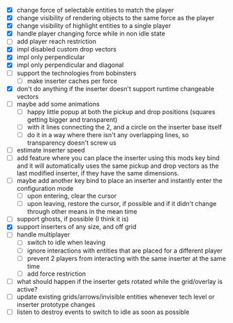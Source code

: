 
- [x] change force of selectable entities to match the player
- [x] change visibility of rendering objects to the same force as the player
- [x] change visibility of highlight entities to a single player
- [x] handle player changing force while in non idle state
- [ ] add player reach restriction
- [x] impl disabled custom drop vectors
- [x] impl only perpendicular
- [x] impl only perpendicular and diagonal
- [ ] support the technologies from bobinsters
  - [ ] make inserter caches per force
- [x] don't do anything if the inserter doesn't support runtime changeable vectors
- [ ] maybe add some animations
  - [ ] happy little popup at both the pickup and drop positions (squares getting bigger and transparent)
  - [ ] with it lines connecting the 2, and a circle on the inserter base itself
  - [ ] do it in a way where there isn't any overlapping lines, so transparency doesn't screw us
- [ ] estimate inserter speed
- [ ] add feature where you can place the inserter using this mods key bind and it will automatically uses the same pickup and drop vectors as the last modified inserter, if they have the same dimensions.
- [ ] maybe add another key bind to place an inserter and instantly enter the configuration mode
  - [ ] upon entering, clear the cursor
  - [ ] upon leaving, restore the cursor, if possible and if it didn't change through other means in the mean time
- [ ] support ghosts, if possible (I think it is)
- [x] support inserters of any size, and off grid
- [ ] handle multiplayer
  - [ ] switch to idle when leaving
  - [ ] ignore interactions with entities that are placed for a different player
  - [ ] prevent 2 players from interacting with the same inserter at the same time
  - [ ] add force restriction
- [ ] what should happen if the inserter gets rotated while the grid/overlay is active?
- [ ] update existing grids/arrows/invisible entities whenever tech level or inserter prototype changes
- [ ] listen to destroy events to switch to idle as soon as possible
